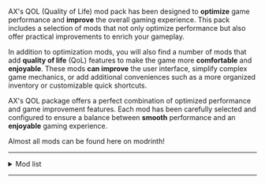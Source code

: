 AX's QOL (Quality of Life) mod pack has been designed to **optimize** game performance and **improve** the overall gaming experience. This pack includes a selection of mods that not only optimize performance but also offer practical improvements to enrich your gameplay.

In addition to optimization mods, you will also find a number of mods that add **quality of life** (QoL) features to make the game more **comfortable** and **enjoyable**. These mods **can improve** the user interface, simplify complex game mechanics, or add additional conveniences such as a more organized inventory or customizable quick shortcuts.

AX's QOL package offers a perfect combination of optimized performance and game improvement features. Each mod has been carefully selected and configured to ensure a balance between **smooth** performance and an **enjoyable** gaming experience.

Almost all mods can be found here on modrinth!

---
<details>
  <summary>Mod list</summary>

1. Advancement Plaques
 
2. Ambient Enviroment 
 
3. C2me

4. Cloth config
 
5. Collective

6. CraftPresence

7. CreativeCore

8. Debugify

9. DisableCustomWorldsAdvice

10. Entity Culling

11. Doubledoors

12. Essentials

13. Exordium

14. Fabric Api

15. Fabric Language kotlin

16. Fastload+

17. Ferritecore

18. Iceberg

19. ImmidiatelyFast

20. Iris

21. Krypton

22. Lazydfu

23. Lithium

24. Memoryleakfix

25. Modmeny

26. Modmeny-badges-lib

27. Moreculling

28. NoChatReports

29. Simple f3

30. Smoothboot Fabric

31. Sodium fabric

32. Soundphysics

33. Starlight

34. Status-effect-bars

35. Tia

37. TravelersTitles

38. Ui-utils

39. Visuality

40. vpm

41. Yet another config lib

42. YungsApi
</details>

---

